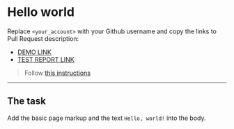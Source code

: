 # Hello world
Replace `<your_account>` with your Github username and copy the links to Pull Request description:
- [DEMO LINK](https://jandrus-lviv.github.io/layout_hello-world/)
- [TEST REPORT LINK](https://jandrus-lviv.github.io/layout_hello-world/report/html_report/)

> Follow [this instructions](https://mate-academy.github.io/layout_task-guideline/#how-to-solve-the-layout-tasks-on-github)
___

## The task 
Add the basic page markup and the text `Hello, world!` into the body.
